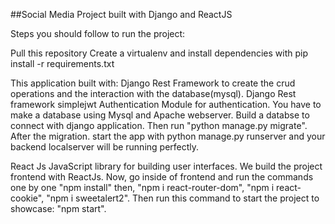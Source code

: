 ##Social Media Project built with Django and ReactJS

Steps you should follow to run the project:

Pull this repository
Create a virtualenv and install dependencies with pip install -r requirements.txt

This application built with:
Django Rest Framework to create the crud operations and the interaction with the database(mysql).
Django Rest framework simplejwt Authentication Module for authentication.
You have to make a database using Mysql and Apache webserver. Build a databse to connect with django application. Then run "python manage.py migrate".
After the migration.
start the app with python manage.py runserver and your backend localserver will be running perfectly.

React Js JavaScript library for building user interfaces.
We build the project frontend with ReactJs. Now, go inside of frontend and run the commands one by one "npm install" then, "npm i react-router-dom", "npm i react-cookie", "npm i sweetalert2". 
Then run this command to start the project to showcase: "npm start". 
